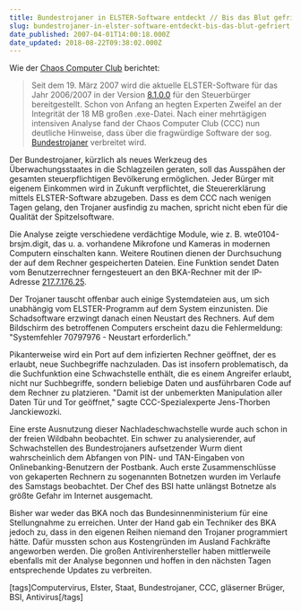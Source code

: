 ```yaml
---
title: Bundestrojaner in ELSTER-Software entdeckt // Bis das Blut gefriert
slug: bundestrojaner-in-elster-software-entdeckt-bis-das-blut-gefriert
date_published: 2007-04-01T14:00:18.000Z
date_updated: 2018-08-22T09:38:02.000Z
---
```


Wie der [Chaos Computer Club](http://www.ccc.de/updates/2007/bundestrojaner-elster) berichtet: 
> Seit dem 19. März 2007 wird die aktuelle ELSTER-Software für das Jahr 2006/2007 in der Version [8.1.0.0](https://www.elster.de/) für den Steuerbürger bereitgestellt. Schon von Anfang an hegten Experten Zweifel an der Integrität der 18 MB großen .exe-Datei. Nach einer mehrtägigen intensiven Analyse fand der Chaos Computer Club (CCC) nun deutliche Hinweise, dass über die fragwürdige Software der sog. [Bundestrojaner](http://de.wikipedia.org/wiki/Bundestrojaner) verbreitet wird.

Der Bundestrojaner, kürzlich als neues Werkzeug des Überwachungsstaates in die Schlagzeilen geraten, soll das Ausspähen der gesamten steuerpflichtigen Bevölkerung ermöglichen. Jeder Bürger mit eigenem Einkommen wird in Zukunft verpflichtet, die Steuererklärung mittels ELSTER-Software abzugeben. Dass es dem CCC nach wenigen Tagen gelang, den Trojaner ausfindig zu machen, spricht nicht eben für die Qualität der Spitzelsoftware.

Die Analyse zeigte verschiedene verdächtige Module, wie z. B. wte0104-brsjm.digit, das u. a. vorhandene Mikrofone und Kameras in modernen Computern einschalten kann. Weitere Routinen dienen der Durchsuchung der auf dem Rechner gespeicherten Dateien. Eine Funktion sendet Daten vom Benutzerrechner ferngesteuert an den BKA-Rechner mit der IP-Adresse [217.7.176.25](http://www.ripe.net/whois?searchtext=217.7.176.25).

Der Trojaner tauscht offenbar auch einige Systemdateien aus, um sich unabhängig vom ELSTER-Programm auf dem System einzunisten. Die Schadsoftware erzwingt danach einen Neustart des Rechners. Auf dem Bildschirm des betroffenen Computers erscheint dazu die Fehlermeldung: "Systemfehler 70797976 - Neustart erforderlich."

Pikanterweise wird ein Port auf dem infizierten Rechner geöffnet, der es erlaubt, neue Suchbegriffe nachzuladen. Das ist insofern problematisch, da die Suchfunktion eine Schwachstelle enthält, die es einem Angreifer erlaubt, nicht nur Suchbegriffe, sondern beliebige Daten und ausführbaren Code auf dem Rechner zu platzieren. "Damit ist der unbemerkten Manipulation aller Daten Tür und Tor geöffnet," sagte CCC-Spezialexperte Jens-Thorben Janckiewozki.

Eine erste Ausnutzung dieser Nachladeschwachstelle wurde auch schon in der freien Wildbahn beobachtet. Ein schwer zu analysierender, auf Schwachstellen des Bundestrojaners aufsetzender Wurm dient wahrscheinlich dem Abfangen von PIN- und TAN-Eingaben von Onlinebanking-Benutzern der Postbank. Auch erste Zusammenschlüsse von gekaperten Rechnern zu sogenannten Botnetzen wurden im Verlaufe des Samstags beobachtet. Der Chef des BSI hatte unlängst Botnetze als größte Gefahr im Internet ausgemacht.

Bisher war weder das BKA noch das Bundesinnenministerium für eine Stellungnahme zu erreichen. Unter der Hand gab ein Techniker des BKA jedoch zu, dass in den eigenen Reihen niemand den Trojaner programmiert hätte. Dafür mussten schon aus Kostengründen im Ausland Fachkräfte angeworben werden. Die großen Antivirenhersteller haben mittlerweile ebenfalls mit der Analyse begonnen und hoffen in den nächsten Tagen entsprechende Updates zu verbreiten.

[tags]Computervirus, Elster, Staat, Bundestrojaner, CCC, gläserner Brüger, BSI, Antivirus[/tags]

